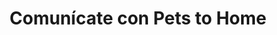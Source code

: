 ---
title: "Comunícate con Pets to Home"
layout: "contact"
slug: "contactanos"
keywords: 
 - Contacta a Nuestro Equipo de Mudanza de Mascotas
 - Detalles de Contacto para el Envío de Mascotas
 - Comunícate con Pets to Home
 - Datos de Contacto para Enviar a tu Mascota 
 - Traslado mundial de perros y gatos
draft: false
contact_image: "images/vectors/contact.png"
---
